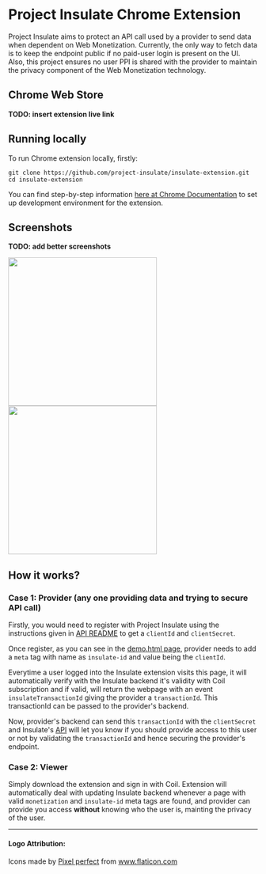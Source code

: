 # Project Insulate Chrome Extension

Project Insulate aims to protect an API call used by a provider to send data when dependent on Web Monetization. Currently, the only way to fetch data is to keep the endpoint public if no paid-user login is present on the UI. Also, this project ensures no user PPI is shared with the provider to maintain the privacy component of the Web Monetization technology.

## Chrome Web Store
**TODO: insert extension live link**

## Running locally
To run Chrome extension locally, firstly:
```
git clone https://github.com/project-insulate/insulate-extension.git
cd insulate-extension
```
You can find step-by-step information [here at Chrome Documentation](https://developer.chrome.com/extensions/getstarted) to set up development environment for the extension.

## Screenshots
**TODO: add better screenshots**

<p float="left">
  <img src="https://i.imgur.com/YsjDyk6.png" width="300" />
  <img src="https://i.imgur.com/P5e1eBt.png" width="300" /> 
</p>

## How it works?
### Case 1: Provider (any one providing data and trying to secure API call)
Firstly, you would need to register with Project Insulate using the instructions given in [API README](https://github.com/project-insulate/insulate-api) to get a `clientId` and `clientSecret`. 

Once register, as you can see in the [demo.html page](https://github.com/project-insulate/insulate-extension/blob/master/demo.html), provider needs to add a `meta` tag with name as `insulate-id` and value being the `clientId`.

Everytime a user logged into the Insulate extension visits this page, it will automatically verify with the Insulate backend it's validity with Coil subscription and if valid, will return the webpage with an event `insulateTransactionId` giving the provider a `transactionId`. This transactionId can be passed to the provider's backend.

Now, provider's backend can send this `transactionId` with the `clientSecret` and Insulate's [API]((https://github.com/project-insulate/insulate-api)) will let you know if you should provide access to this user or not by validating the `transactionId` and hence securing the provider's endpoint.

### Case 2: Viewer
Simply download the extension and sign in with Coil. Extension will automatically deal with updating Insulate backend whenever a page with valid `monetization` and `insulate-id` meta tags are found, and provider can provide you access **without** knowing who the user is, mainting the privacy of the user.

---
#### Logo Attribution: 

Icons made by <a href="https://icon54.com/" title="Pixel perfect">Pixel perfect</a> from <a href="https://www.flaticon.com/" title="Flaticon"> www.flaticon.com</a>
